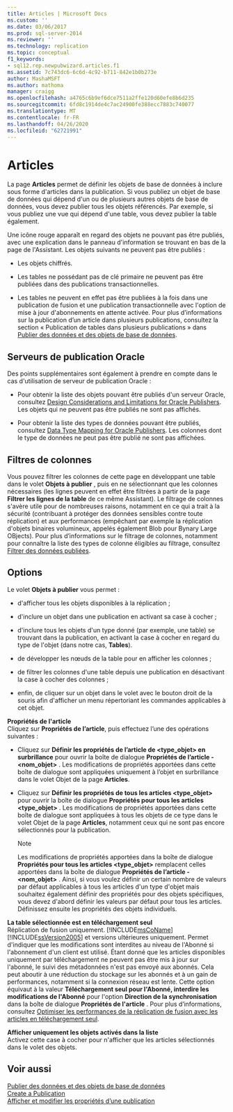 ```yaml
---
title: Articles | Microsoft Docs
ms.custom: ''
ms.date: 03/06/2017
ms.prod: sql-server-2014
ms.reviewer: ''
ms.technology: replication
ms.topic: conceptual
f1_keywords:
- sql12.rep.newpubwizard.articles.f1
ms.assetid: 7c743dc6-6c6d-4c92-b711-842e1b0b273e
author: MashaMSFT
ms.author: mathoma
manager: craigg
ms.openlocfilehash: a4765c6b9ef6dce7511a2ffe120d60efe8b6d235
ms.sourcegitcommit: 6fd8c1914de4c7ac24900fe388ecc7883c740077
ms.translationtype: MT
ms.contentlocale: fr-FR
ms.lasthandoff: 04/26/2020
ms.locfileid: "62721991"
---
```

# <a name="articles"></a>Articles
  La page **Articles** permet de définir les objets de base de données à inclure sous forme d'articles dans la publication. Si vous publiez un objet de base de données qui dépend d'un ou de plusieurs autres objets de base de données, vous devez publier tous les objets référencés. Par exemple, si vous publiez une vue qui dépend d'une table, vous devez publier la table également.  
  
 Une icône rouge apparaît en regard des objets ne pouvant pas être publiés, avec une explication dans le panneau d'information se trouvant en bas de la page de l'Assistant. Les objets suivants ne peuvent pas être publiés :  
  
-   Les objets chiffrés.  
  
-   Les tables ne possédant pas de clé primaire ne peuvent pas être publiées dans des publications transactionnelles.  
  
-   Les tables ne peuvent en effet pas être publiées à la fois dans une publication de fusion et une publication transactionnelle avec l'option de mise à jour d'abonnements en attente activée. Pour plus d’informations sur la publication d’un article dans plusieurs publications, consultez la section « Publication de tables dans plusieurs publications » dans [Publier des données et des objets de base de données](publish/publish-data-and-database-objects.md).  
  
## <a name="oracle-publishers"></a>Serveurs de publication Oracle  
 Des points supplémentaires sont également à prendre en compte dans le cas d'utilisation de serveur de publication Oracle :  
  
-   Pour obtenir la liste des objets pouvant être publiés d'un serveur Oracle, consultez [Design Considerations and Limitations for Oracle Publishers](non-sql/design-considerations-and-limitations-for-oracle-publishers.md). Les objets qui ne peuvent pas être publiés ne sont pas affichés.  
  
-   Pour obtenir la liste des types de données pouvant être publiés, consultez [Data Type Mapping for Oracle Publishers](non-sql/data-type-mapping-for-oracle-publishers.md). Les colonnes dont le type de données ne peut pas être publié ne sont pas affichées.  
  
## <a name="column-filters"></a>Filtres de colonnes  
 Vous pouvez filtrer les colonnes de cette page en développant une table dans le volet **Objets à publier** , puis en ne sélectionnant que les colonnes nécessaires (les lignes peuvent en effet être filtrées à partir de la page **Filtrer les lignes de la table** de ce même Assistant). Le filtrage de colonnes s'avère utile pour de nombreuses raisons, notamment en ce qui a trait à la sécurité (contribuant à protéger des données sensibles contre toute réplication) et aux performances (empêchant par exemple la réplication d'objets binaires volumineux, appelés également Blob pour Bynary Large OBjects). Pour plus d’informations sur le filtrage de colonnes, notamment pour connaître la liste des types de colonne éligibles au filtrage, consultez [Filtrer des données publiées](publish/filter-published-data.md).  
  
## <a name="options"></a>Options  
 Le volet **Objets à publier** vous permet :  
  
-   d'afficher tous les objets disponibles à la réplication ;  
  
-   d'inclure un objet dans une publication en activant sa case à cocher ;  
  
-   d'inclure tous les objets d'un type donné (par exemple, une table) se trouvant dans la publication, en activant la case à cocher en regard du type de l'objet (dans notre cas, **Tables**).  
  
-   de développer les nœuds de la table pour en afficher les colonnes ;  
  
-   de filtrer les colonnes d'une table depuis une publication en désactivant la case à cocher des colonnes ;  
  
-   enfin, de cliquer sur un objet dans le volet avec le bouton droit de la souris afin d'afficher un menu répertoriant les commandes applicables à cet objet.  
  
 **Propriétés de l'article**  
 Cliquez sur **Propriétés de l’article**, puis effectuez l’une des opérations suivantes :  
  
-   Cliquez sur **Définir les propriétés de l’article de \<type_objet> en surbrillance** pour ouvrir la boîte de dialogue **Propriétés de l’article - \<nom_objet>** . Les modifications de propriétés apportées dans cette boîte de dialogue sont appliquées uniquement à l’objet en surbrillance dans le volet Objet de la page **Articles**.  
  
-   Cliquez sur **Définir les propriétés de tous les articles \<type_objet>** pour ouvrir la boîte de dialogue **Propriétés pour tous les articles \<type_objet>** . Les modifications de propriétés apportées dans cette boîte de dialogue sont appliquées à tous les objets de ce type dans le volet Objet de la page **Articles**, notamment ceux qui ne sont pas encore sélectionnés pour la publication.  
  
    > [!NOTE]  
    >  Les modifications de propriétés apportées dans la boîte de dialogue **Propriétés pour tous les articles \<type_objet>** remplacent celles apportées dans la boîte de dialogue **Propriétés de l’article - \<nom_objet>** . Ainsi, si vous voulez définir un certain nombre de valeurs par défaut applicables à tous les articles d'un type d'objet mais souhaitez également définir des propriétés pour des objets spécifiques, vous devez d'abord définir les valeurs par défaut pour tous les articles. Définissez ensuite les propriétés des objets individuels.  
  
 **La table sélectionnée est en téléchargement seul**  
 Réplication de fusion uniquement. [!INCLUDE[msCoName](../../includes/msconame-md.md)] [!INCLUDE[ssVersion2005](../../includes/ssversion2005-md.md)] et versions ultérieures uniquement. Permet d'indiquer que les modifications sont interdites au niveau de l'Abonné si l'abonnement d'un client est utilisé. Étant donné que les articles disponibles uniquement par téléchargement ne peuvent pas être mis à jour sur l'abonné, le suivi des métadonnées n'est pas envoyé aux abonnés. Cela peut aboutir à une réduction du stockage sur les abonnés et à un gain de performances, notamment si la connexion réseau est lente. Cette option équivaut à la valeur **Téléchargement seul pour l'Abonné, interdire les modifications de l'Abonné** pour l'option **Direction de la synchronisation** dans la boîte de dialogue **Propriétés de l'article** . Pour plus d’informations, consultez [Optimiser les performances de la réplication de fusion avec les articles en téléchargement seul](merge/optimize-merge-replication-performance-with-download-only-articles.md).  
  
 **Afficher uniquement les objets activés dans la liste**  
 Activez cette case à cocher pour n'afficher que les articles sélectionnés dans le volet des objets.  
  
## <a name="see-also"></a>Voir aussi  
 [Publier des données et des objets de base de données](publish/publish-data-and-database-objects.md)   
 [Create a Publication](publish/create-a-publication.md)   
 [Afficher et modifier les propriétés d’une publication](publish/view-and-modify-publication-properties.md)  
  
  

